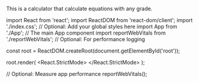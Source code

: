 This is a calculator that calculate equations 
with any grade.

import React from 'react';
import ReactDOM from 'react-dom/client';
import './index.css'; // Optional: Add your global styles here
import App from './App'; // The main App component
import reportWebVitals from './reportWebVitals'; // Optional: For performance logging

const root = ReactDOM.createRoot(document.getElementById('root'));

root.render(
  <React.StrictMode>
    <App />
  </React.StrictMode>
);

// Optional: Measure app performance
reportWebVitals();
